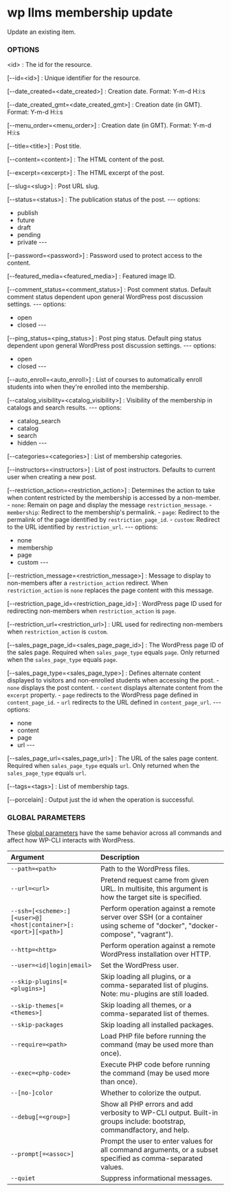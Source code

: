 # wp llms membership update

Update an existing item.

### OPTIONS

&lt;id&gt;
: The id for the resource.

[\--id=&lt;id&gt;]
: Unique identifier for the resource.

[\--date_created=&lt;date_created&gt;]
: Creation date. Format: Y-m-d H:i:s

[\--date_created_gmt=&lt;date_created_gmt&gt;]
: Creation date (in GMT). Format: Y-m-d H:i:s

[\--menu_order=&lt;menu_order&gt;]
: Creation date (in GMT). Format: Y-m-d H:i:s

[\--title=&lt;title&gt;]
: Post title.

[\--content=&lt;content&gt;]
: The HTML content of the post.

[\--excerpt=&lt;excerpt&gt;]
: The HTML excerpt of the post.

[\--slug=&lt;slug&gt;]
: Post URL slug.

[\--status=&lt;status&gt;]
: The publication status of the post.
\---
options:
  - publish
  - future
  - draft
  - pending
  - private
\---

[\--password=&lt;password&gt;]
: Password used to protect access to the content.

[\--featured_media=&lt;featured_media&gt;]
: Featured image ID.

[\--comment_status=&lt;comment_status&gt;]
: Post comment status. Default comment status dependent upon general WordPress post discussion settings.
\---
options:
  - open
  - closed
\---

[\--ping_status=&lt;ping_status&gt;]
: Post ping status. Default ping status dependent upon general WordPress post discussion settings.
\---
options:
  - open
  - closed
\---

[\--auto_enroll=&lt;auto_enroll&gt;]
: List of courses to automatically enroll students into when they're enrolled into the membership.

[\--catalog_visibility=&lt;catalog_visibility&gt;]
: Visibility of the membership in catalogs and search results.
\---
options:
  - catalog_search
  - catalog
  - search
  - hidden
\---

[\--categories=&lt;categories&gt;]
: List of membership categories.

[\--instructors=&lt;instructors&gt;]
: List of post instructors. Defaults to current user when creating a new post.

[\--restriction_action=&lt;restriction_action&gt;]
: Determines the action to take when content restricted by the membership is accessed by a non-member. - `none`: Remain on page and display the message `restriction_message`. - `membership`: Redirect to the membership's permalink. - `page`: Redirect to the permalink of the page identified by `restriction_page_id`. - `custom`: Redirect to the URL identified by `restriction_url`.
\---
options:
  - none
  - membership
  - page
  - custom
\---

[\--restriction_message=&lt;restriction_message&gt;]
: Message to display to non-members after a `restriction_action` redirect. When `restriction_action` is `none` replaces the page content with this message.

[\--restriction_page_id=&lt;restriction_page_id&gt;]
: WordPress page ID used for redirecting non-members when `restriction_action` is `page`.

[\--restriction_url=&lt;restriction_url&gt;]
: URL used for redirecting non-members when `restriction_action` is `custom`.

[\--sales_page_page_id=&lt;sales_page_page_id&gt;]
: The WordPress page ID of the sales page. Required when `sales_page_type` equals `page`. Only returned when the `sales_page_type` equals `page`.

[\--sales_page_type=&lt;sales_page_type&gt;]
: Defines alternate content displayed to visitors and non-enrolled students when accessing the post. - `none` displays the post content. - `content` displays alternate content from the `excerpt` property. - `page` redirects to the WordPress page defined in `content_page_id`. - `url` redirects to the URL defined in `content_page_url`.
\---
options:
  - none
  - content
  - page
  - url
\---

[\--sales_page_url=&lt;sales_page_url&gt;]
: The URL of the sales page content. Required when `sales_page_type` equals `url`. Only returned when the `sales_page_type` equals `url`.

[\--tags=&lt;tags&gt;]
: List of membership tags.

[\--porcelain]
: Output just the id when the operation is successful.

### GLOBAL PARAMETERS

These [global parameters](https://make.wordpress.org/cli/handbook/config/) have the same behavior across all commands and affect how WP-CLI interacts with WordPress.

| **Argument**    | **Description**              |
|:----------------|:-----------------------------|
| `--path=<path>` | Path to the WordPress files. |
| `--url=<url>` | Pretend request came from given URL. In multisite, this argument is how the target site is specified. |
| `--ssh=[<scheme>:][<user>@]<host\|container>[:<port>][<path>]` | Perform operation against a remote server over SSH (or a container using scheme of "docker", "docker-compose", "vagrant"). |
| `--http=<http>` | Perform operation against a remote WordPress installation over HTTP. |
| `--user=<id\|login\|email>` | Set the WordPress user. |
| `--skip-plugins[=<plugins>]` | Skip loading all plugins, or a comma-separated list of plugins. Note: mu-plugins are still loaded. |
| `--skip-themes[=<themes>]` | Skip loading all themes, or a comma-separated list of themes. |
| `--skip-packages` | Skip loading all installed packages. |
| `--require=<path>` | Load PHP file before running the command (may be used more than once). |
| `--exec=<php-code>` | Execute PHP code before running the command (may be used more than once). |
| `--[no-]color` | Whether to colorize the output. |
| `--debug[=<group>]` | Show all PHP errors and add verbosity to WP-CLI output. Built-in groups include: bootstrap, commandfactory, and help. |
| `--prompt[=<assoc>]` | Prompt the user to enter values for all command arguments, or a subset specified as comma-separated values. |
| `--quiet` | Suppress informational messages. |

